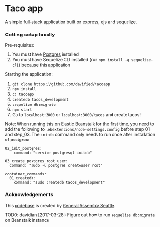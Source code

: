 # Taco app
A simple full-stack application built on express, ejs and sequelize.

### Getting setup locally
Pre-requisites:
1) You must have [Postgres](https://postgresapp.com/) installed
2) You must have Sequelize CLI installed (run `npm install -g sequelize-cli`) because this application

Starting the application:
1) `git clone https://github.com/davified/tacoapp`
2) `npm install`
3) `cd tacoapp`
4) `createdb tacos_development`
5) `sequelize db:migrate`
6) `npm start`
7) Go to `localhost:3000` or `localhost:3000/tacos` and create tacos!

Note:
When running this on Elastic Beanstalk for the first time, you need to add the following to `.ebextensions/node-settings.config` before step_01 and step_03. The `initdb` command only needs to run once after installation of postgres:
```
02_init_postgres:
	command: "service postgresql initdb"

03_create_postgres_root_user:
  command: "sudo -u postgres createuser root"
```

```
container_commands:
  01_createdb:
    command: "sudo createdb tacos_development"

```

### Acknowledgements

This [codebase](https://github.com/WDI-SEA/tacoapp) is created by [General Assembly Seattle](https://github.com/WDI-SEA/).

TODO: davidtan [2017-03-28]: Figure out how to run `sequelize db:migrate` on Beanstalk instance
